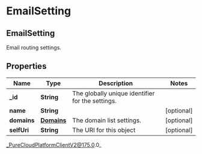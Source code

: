 # EmailSetting

## EmailSetting
Email routing settings.

## Properties

|Name | Type | Description | Notes|
|------------ | ------------- | ------------- | -------------|
| **_id** | **String** | The globally unique identifier for the settings. | |
| **name** | **String** |  | [optional] |
| **domains** | [**Domains**](Domains) | The domain list settings. | [optional] |
| **selfUri** | **String** | The URI for this object | [optional] |



_PureCloudPlatformClientV2@175.0.0_
